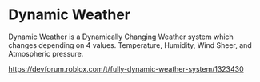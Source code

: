 # Dynamic Weather
Dynamic Weather is a Dynamically Changing Weather system which changes depending on 4 values. Temperature, Humidity, Wind Sheer, and Atmospheric pressure.

https://devforum.roblox.com/t/fully-dynamic-weather-system/1323430
